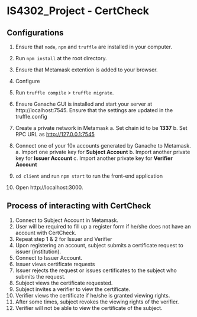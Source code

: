 # IS4302_Project - CertCheck

## Configurations
1. Ensure that `node`, `npm` and `truffle` are installed in your computer.
2. Run `npm install` at the root directory.
3. Ensure that Metamask extention is added to your browser.
4. Configure 
5. Run `truffle compile` > `truffle migrate`.
6. Ensure Ganache GUI is installed and start your server at http://localhost:7545. Ensure that the settings are updated in the truffle.config
7. Create a private network in Metamask
   a. Set chain id to be **1337**
   b. Set RPC URL as http://127.0.0.1:7545
8. Connect one of your 10x accounts generated by Ganache to Metamask.
   a. Import one private key for **Subject Account**
   b. Import another private key for **Issuer Account**
   c. Import another private key for **Verifier Account**
   
9. `cd client` and run `npm start` to run the front-end application
10. Open http://localhost:3000.


## Process of interacting with CertCheck
1. Connect to Subject Account in Metamask.
2. User will be required to fill up a register form if he/she does not have an account with CertCheck.
3. Repeat step 1 & 2 for Issuer and Verifier
4. Upon registering an account, subject submits a certificate request to issuer (institution).
5. Connect to Issuer Account.
6. Issuer views certificate requests
7. Issuer rejects the request or issues certificates to the subject who submits the request. 
8. Subject views the certificate requested.
9. Subject invites a verifier to view the certificate.
10. Verifier views the certificate if he/she is granted viewing rights.
11. After some times, subject revokes the viewing rights of the verifier. 
12. Verifier will not be able to view the certificate of the subject.
